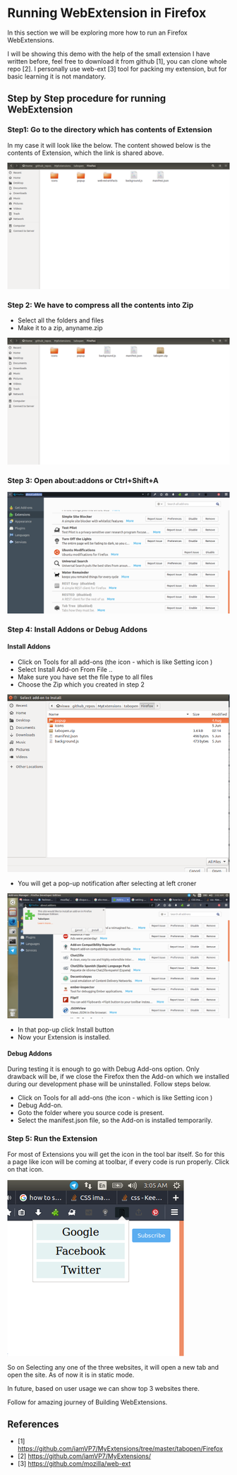 # Running WebExtension in Firefox

In this section we will be exploring more how to run an Firefox WebExtensions.

I will be showing this demo with the help of the small extension I have written before, feel free to download it from github [1], you can clone whole repo [2].  I personally use web-ext [3]  tool for packing my extension, but for basic learning it is not mandatory.

## Step by Step procedure for running WebExtension

### Step1: Go to the directory which has contents of Extension

In my case it will look like the below. The content showed below is the contents of Extension, which the link is shared above.

![Directory Image](images/content_directory.png)

### Step 2: We have to compress all the contents into Zip

- Select all the folders and files
- Make it to a zip, anyname.zip

![Directory Image](images/tabopenzip.png)

### Step 3: Open about:addons or Ctrl+Shift+A
 
![Directory Image](images/about-addon.png)

### Step 4: Install Addons or Debug Addons

#### Install Addons

- Click on Tools for all add-ons (the icon - which is like Setting icon )
- Select Install Add-on From File ..
- Make sure you have set the file type to all files
- Choose the Zip which you created in step 2

![Choose the Zip file](images/select_zip.png)

- You will get a pop-up notification after selecting at left croner

![Choose the Zip file](images/install_pop.png)

- In that pop-up click Install button
- Now your Extension is installed.

#### Debug Addons

During testing it is enough to go with Debug Add-ons option. Only drawback will be, if we close the Firefox then the Add-on which we installed during our development phase will be uninstalled. Follow steps below.

- Click on Tools for all add-ons (the icon - which is like Setting icon )
- Debug Add-on.
- Goto the folder where you source code is present.
- Select the manifest.json file, so the Add-on is installed temporarily.

### Step 5: Run the Extension

For most of Extensions you will get the icon in the tool bar itself. So for this a page like icon will be coming at toolbar, if every code is run properly. Click on that icon.

![Choose the Zip file](images/extension_popup.png)

So on Selecting any one of the three websites, it will open a new tab and open the site. As of now it is in static mode.

In future, based on user usage we can show top 3 websites there. 

Follow for amazing journey of Building WebExtensions.

## References 

- [1] https://github.com/iamVP7/MyExtensions/tree/master/tabopen/Firefox
- [2] https://github.com/iamVP7/MyExtensions/
- [3] https://github.com/mozilla/web-ext